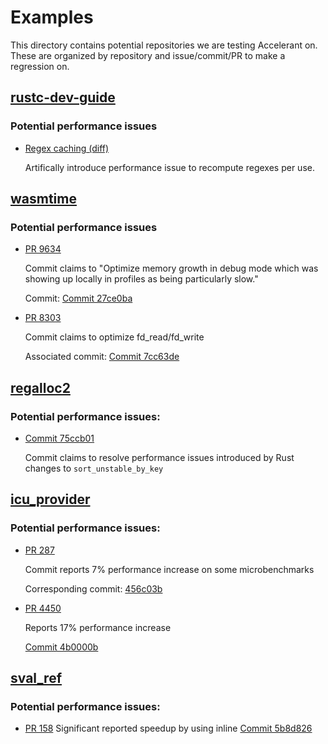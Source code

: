 # Examples

This directory contains potential repositories we are testing Accelerant on. These are organized by repository and issue/commit/PR to make a regression on. 

## [rustc-dev-guide](https://github.com/rust-lang/rustc-dev-guide)


### Potential performance issues
- [Regex caching (diff)](./diffs/rustc-dev-guide/regex_caching.diff)

    Artifically introduce performance issue to recompute regexes per use. 



## [wasmtime](https://github.com/bytecodealliance/wasmtime)

### Potential performance issues
- [PR 9634](https://github.com/bytecodealliance/wasmtime/pull/9634)

    Commit claims to "Optimize memory growth in debug mode which was showing up locally in profiles as being particularly slow."

    Commit: [Commit 27ce0ba](https://github.com/bytecodealliance/wasmtime/commit/27ce0bab2a42a44e1493c77c517faae6685172d9)
- [PR 8303](https://github.com/bytecodealliance/wasmtime/pull/8303)

    Commit claims to optimize fd_read/fd_write

    Associated commit: [Commit 7cc63de](https://github.com/bytecodealliance/wasmtime/commit/7cc63de94dfef4d56051cb8db783660cc4cc773b)
## [regalloc2](https://github.com/bytecodealliance/regalloc2)

### Potential performance issues:
- [Commit 75ccb01](https://github.com/bytecodealliance/regalloc2/commit/75ccb017c102886cb22d8c2d89c4b8227a18eecb)

    Commit claims to resolve performance issues introduced by Rust changes to `sort_unstable_by_key`

## [icu_provider](https://github.com/unicode-org/icu4x/)

### Potential performance issues:
- [PR 287](https://github.com/unicode-org/icu4x/pull/287)

    Commit reports 7% performance increase on some microbenchmarks

    Corresponding commit: [456c03b](https://github.com/unicode-org/icu4x/commit/456c03bfe2bd88bad0bac25830472b1acca01834)
- [PR 4450](https://github.com/unicode-org/icu4x/pull/4450)

    Reports 17% performance increase

    [Commit 4b0000b](https://github.com/unicode-org/icu4x/commit/4b0000b4db629fb1148a3965d7145e9c5846c46f)

## [sval_ref](https://github.com/sval-rs/sval)

### Potential performance issues:
- [PR 158](https://github.com/sval-rs/sval/pull/158)
    Significant reported speedup by using inline
    [Commit 5b8d826](https://github.com/sval-rs/sval/commit/5b8d826a770ac195b6c5721c3617c2c0fbcb960e)
